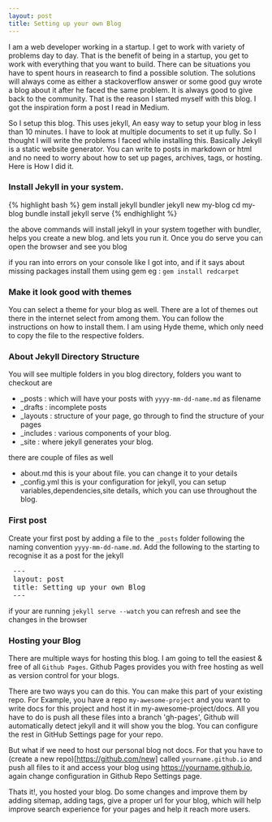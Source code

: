 ```yaml
---
layout: post
title: Setting up your own Blog
---
```


I am a web developer working in a startup.  I get to work with variety of problems day to day.  That is the benefit of being in a startup, you get to work with everything that you want to build.  There can be situations you have to spent hours in reasearch to find a possible solution.  The solutions will always come as either a stackoverflow answer or some good guy wrote a blog about it after he faced the same problem.  It is always good to give back to the community.  That is the reason I started myself with this blog. I got the inspiration form a post I read in Medium.

So I setup this blog.  This uses jekyll, An easy way to setup your blog in less than 10 minutes.  I have to look at multiple documents to set it up fully.  So I thought I will write the problems I faced while installing this.   Basically Jekyll is a static website generator.   You can write to posts in markdown or html and no need to worry about how to set up pages, archives, tags, or hosting. Here is How I did it.

### Install Jekyll in your system.
{% highlight bash %}
gem install jekyll bundler
jekyll new my-blog
cd my-blog
bundle install
jekyll serve
{% endhighlight %}

the above commands will install jekyll in your system together with bundler, helps you create a new blog. and lets you run it. Once you do serve you can open the browser and see you blog

if you ran into errors on your console like I got into, and if it says about missing packages install them using gem
eg : `gem install redcarpet`

### Make it look good with themes
You can select a theme for your blog as well.  There are a lot of themes out there in the internet select from among them. You can follow the instructions on how to install them. I am using Hyde theme, which only need to copy the file to the respective folders.

### About Jekyll Directory Structure
You will see multiple folders in you blog directory, folders you want to checkout are

 - _posts : which will have your posts with `yyyy-mm-dd-name.md` as filename
 - _drafts : incomplete posts
 - _layouts : structure of your page, go through to find the structure of your pages
 - _includes : various components of your blog.
 - _site : where jekyll generates your blog.

there are couple of files as well

 - about.md this is your about file. you can change it to your details
 - _config.yml this is your configuration for jekyll, you can setup variables,dependencies,site details, which you can use throughout the blog.

### First post
  Create your first post by adding a file to the `_posts` folder following the naming convention `yyyy-mm-dd-name.md`. Add the following to the starting to recognise it as a post for the jekyll

<pre>
 ---
 layout: post
 title: Setting up your own Blog
 ---
</pre>

if your are running `jekyll serve --watch`  you can refresh and see the changes in the browser

### Hosting your Blog
  There are multiple ways for hosting this blog.  I am going to tell the easiest & free of all `Github Pages`.  Github Pages provides you with free hosting as well as version control for your blogs.

  There are two ways you can do this.  You can make this part of your existing repo.  For Example, you have a repo `my-awesome-project` and you want to write docs for this project and host it in my-awesome-project/docs. All you have to do is push all these files into a branch 'gh-pages', Github will automatically detect jekyll and it will show you the blog. You can configure the rest in GitHub Settings page for your repo.

  But what if we need to host our personal blog not docs. For that you have to (create a new repo)[https://github.com/new] called `yourname.github.io` and push all files to it and access your blog using https://yourname.github.io, again change configuration in Github Repo Settings page.

  Thats it!, you hosted your blog. Do some changes and improve them by adding sitemap, adding tags, give a proper url for your blog, which will help improve search experience for your pages and help it reach more users.
